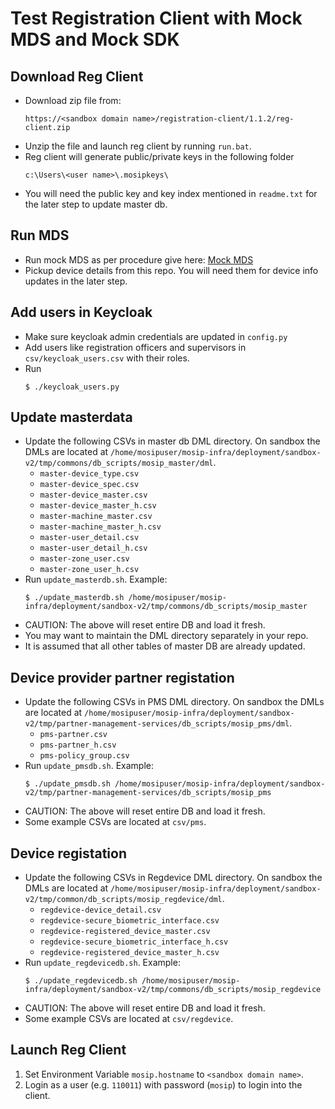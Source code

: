 # Test Registration Client with Mock MDS and Mock SDK

## Download Reg Client
  * Download zip file from:
    ```
    https://<sandbox domain name>/registration-client/1.1.2/reg-client.zip
    ```
  * Unzip the file and launch reg client by running `run.bat`.
  * Reg client will generate public/private keys in the following folder 
    ```
    c:\Users\<user name>\.mosipkeys\ 
    ```
  * You will need the public key and key index mentioned in `readme.txt` for the later step to update master db.

## Run MDS
  * Run mock MDS as per procedure give here: [Mock MDS](https://github.com/mosip/mosip-mock-services/tree/master/MockMDS) 
  * Pickup device details from this repo. You will need them for device info updates in the later step.

## Add users in Keycloak
  * Make sure keycloak admin credentials are updated in `config.py`
  * Add users like registration officers and supervisors in `csv/keycloak_users.csv` with their roles.
  * Run 
    ```
    $ ./keycloak_users.py
    ```

## Update masterdata 
  * Update the following CSVs in master db DML directory.  On sandbox the DMLs are located at `/home/mosipuser/mosip-infra/deployment/sandbox-v2/tmp/commons/db_scripts/mosip_master/dml`.
    * `master-device_type.csv`
    * `master-device_spec.csv`
    * `master-device_master.csv`    
    * `master-device_master_h.csv`    
    * `master-machine_master.csv`
    * `master-machine_master_h.csv`
    * `master-user_detail.csv` 
    * `master-user_detail_h.csv` 
    * `master-zone_user.csv`
    * `master-zone_user_h.csv`
  * Run `update_masterdb.sh`. Example:
    ```
    $ ./update_masterdb.sh /home/mosipuser/mosip-infra/deployment/sandbox-v2/tmp/commons/db_scripts/mosip_master
    ```
  * CAUTION: The above will reset entire DB and load it fresh.  
  * You may want to maintain the DML directory separately in your repo. 
  * It is assumed that all other tables of master DB are already updated.
 
## Device provider partner registation
  * Update the following CSVs in PMS DML directory.  On sandbox the DMLs are located at `/home/mosipuser/mosip-infra/deployment/sandbox-v2/tmp/partner-management-services/db_scripts/mosip_pms/dml`.
    * `pms-partner.csv`
    * `pms-partner_h.csv`
    * `pms-policy_group.csv`
  * Run `update_pmsdb.sh`. Example: 
    ```
    $ ./update_pmsdb.sh /home/mosipuser/mosip-infra/deployment/sandbox-v2/tmp/partner-management-services/db_scripts/mosip_pms
    ```
  * CAUTION: The above will reset entire DB and load it fresh.  
  * Some example CSVs are located at `csv/pms`.

## Device registation
  * Update the following CSVs in Regdevice DML directory.  On sandbox the DMLs are located at `/home/mosipuser/mosip-infra/deployment/sandbox-v2/tmp/common/db_scripts/mosip_regdevice/dml`.
    * `regdevice-device_detail.csv`
    * `regdevice-secure_biometric_interface.csv`
    * `regdevice-registered_device_master.csv`
    * `regdevice-secure_biometric_interface_h.csv`
    * `regdevice-registered_device_master_h.csv`
  * Run `update_regdevicedb.sh`. Example: 
    ```
    $ ./update_regdevicedb.sh /home/mosipuser/mosip-infra/deployment/sandbox-v2/tmp/commons/db_scripts/mosip_regdevice
    ```
  * CAUTION: The above will reset entire DB and load it fresh.  
  * Some example CSVs are located at `csv/regdevice`.

## Launch Reg Client
1. Set Environment Variable `mosip.hostname` to `<sandbox domain name>`.
1. Login as a user (e.g. `110011`) with password (`mosip`) to login into the client. 


